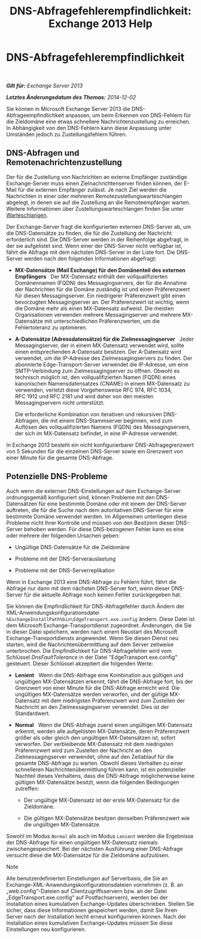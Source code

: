 ﻿---
title: 'DNS-Abfragefehlerempfindlichkeit: Exchange 2013 Help'
TOCTitle: DNS-Abfragefehlerempfindlichkeit
ms:assetid: a3c3980c-20ca-4b54-a2e6-76d49af620b4
ms:mtpsurl: https://technet.microsoft.com/de-de/library/Bb676467(v=EXCHG.150)
ms:contentKeyID: 52062888
ms.date: 04/24/2018
mtps_version: v=EXCHG.150
ms.translationtype: HT
---

# DNS-Abfragefehlerempfindlichkeit

 

_**Gilt für:** Exchange Server 2013_

_**Letztes Änderungsdatum des Themas:** 2014-12-02_

Sie können in Microsoft Exchange Server 2013 die DNS-Abfrageempfindlichkeit anpassen, um beim Erkennen von DNS-Fehlern für die Zieldomäne eine etwas schnellere Nachrichtenzustellung zu erreichen. In Abhängigkeit von den DNS-Fehlern kann diese Anpassung unter Umständen jedoch zu Zustellungsfehlern führen.

## DNS-Abfragen und Remotenachrichtenzustellung

Der für die Zustellung von Nachrichten an externe Empfänger zuständige Exchange-Server muss einen Zielnachrichtenserver finden können, der E-Mail für die externen Empfänger zulässt. Je nach Ziel werden die Nachrichten in einer oder mehreren Remotezustellungswarteschlangen abgelegt, in denen sie auf die Zustellung an die Remoteempfänger warten. Weitere Informationen über Zustellungswarteschlangen finden Sie unter [Warteschlangen](queues-exchange-2013-help.md).

Der Exchange-Server fragt die konfigurierten externen DNS-Server ab, um die DNS-Datensätze zu finden, die für die Zustellung der Nachricht erforderlich sind. Die DNS-Server werden in der Reihenfolge abgefragt, in der sie aufgelistet sind. Wenn einer der DNS-Server nicht verfügbar ist, fährt die Abfrage mit dem nächsten DNS-Server in der Liste fort. Die DNS-Server werden nach den folgenden Informationen abgefragt:

  - **MX-Datensätze (Mail Exchange) für den Domänenteil des externen Empfängers**   Der MX-Datensatz enthält den vollqualifizierten Domänennamen (FQDN) des Messagingservers, der für die Annahme der Nachrichten für die Domäne zuständig ist und einen Präferenzwert für diesen Messagingserver. Ein niedrigerer Präferenzwert gibt einen bevorzugten Messagingserver an. Der Präferenzwert ist wichtig, wenn die Domäne mehr als einen MX-Datensatz aufweist. Die meisten Organisationen verwenden mehrere Messagingserver und mehrere MX-Datensätze mit unterschiedlichen Präferenzwerten, um die Fehlertoleranz zu optimieren.

  - **A-Datensätze (Adressdatensätze) für die Zielmessagingserver**   Jeder Messagingserver, der in einem MX-Datensatz verwendet wird, sollte einen entsprechenden A-Datensatz besitzen. Der A-Datensatz wird verwendet, um die IP-Adresse des Zielmessagingservers zu finden. Der abonnierte Edge-Transport-Server verwendet die IP-Adresse, um eine SMTP-Verbindung zum Zielmessagingserver zu öffnen. Obwohl es technisch möglich ist, den vollqualifizierten Namen (FQDN) eines kanonischen Namensdatensatzes (CNAME) in einem MX-Datensatz zu verwenden, verletzt diese Vorgehensweise RFC 974, RFC 1034, RFC 1912 und RFC 2181 und wird daher von den meisten Messagingservern nicht unterstützt.
    
    Die erforderliche Kombination von iterativen und rekursiven DNS-Abfragen, die mit einem DNS-Stammserver beginnen, wird zum Auflösen des vollqualifizierten Namens (FQDN) des Messagingservers, der sich im MX-Datensatz befindet, in eine IP-Adresse verwendet.

In Exchange 2013 besteht ein nicht konfigurierbarer DNS-Abfragegrenzwert von 5 Sekunden für die einzelnen DNS-Server sowie ein Grenzwert von einer Minute für die gesamte DNS-Abfrage.

## Potenzielle DNS-Probleme

Auch wenn die externen DNS-Einstellungen auf dem Exchange-Server ordnungsgemäß konfiguriert sind, können Probleme mit den DNS-Datensätzen für eine bestimmte Domäne oder mit einem der DNS-Server auftreten, die für die Suche nach dem autoritativen DNS-Server für eine bestimmte Domäne verwendet werden. Im Allgemeinen unterliegen diese Probleme nicht Ihrer Kontrolle und müssen von den Besitzern dieser DNS-Server behoben werden. Für diese DNS-bezogenen Fehler kann es eine oder mehrere der folgenden Ursachen geben:

  - Ungültige DNS-Datensätze für die Zieldomäne

  - Probleme mit der DNS-Serverauslastung

  - Probleme mit der DNS-Serverreplikation

Wenn in Exchange 2013 eine DNS-Abfrage zu Fehlern führt, fährt die Abfrage nur dann mit dem nächsten DNS-Server fort, wenn dieser DNS-Server für die aktuelle Abfrage noch keinen Fehler zurückgegeben hat.

Sie können die Empfindlichkeit für DNS-Abfragefehler durch Ändern der XML-Anwendungskonfigurationsdatei `%ExchangeInstallPath%bin\EdgeTransport.exe.config` ändern. Diese Datei ist dem Microsoft Exchange-Transportdienst zugeordnet. Änderungen, die Sie in dieser Datei speichern, werden nach einem Neustart des Microsoft Exchange-Transportdiensts angewendet. Wenn Sie diesen Dienst neu starten, wird die Nachrichtenübermittlung auf dem Server zeitweise unterbrochen. Die Empfindlichkeit für DNS-Abfragefehler wird vom Schlüssel *DnsFaultTolerance* in der Datei "EdgeTransport.exe.config" gesteuert. Dieser Schlüssel akzeptiert die folgenden Werte:

  - **Lenient**   Wenn die DNS-Abfrage eine Kombination aus gültigen und ungültigen MX-Datensätzen erkennt, fährt die DNS-Abfrage fort, bis der Grenzwert von einer Minute für die DNS-Abfrage erreicht wird. Die ungültigen MX-Datensätze werden verworfen, und der gültige MX-Datensatz mit dem niedrigsten Präferenzwert wird zum Zustellen der Nachricht an den Zielmessagingserver verwendet. Dies ist der Standardwert.

  - **Normal**   Wenn die DNS-Abfrage zuerst einen ungültigen MX-Datensatz erkennt, werden alle aufgelösten MX-Datensätze, deren Präferenzwert größer als oder gleich den ungültigen MX-Datensätzen ist, sofort verworfen. Der verbleibende MX-Datensatz mit dem niedrigsten Präferenzwert wird zum Zustellen der Nachricht an den Zielmessagingserver verwendet, ohne auf den Zeitablauf für die gesamte DNS-Abfrage zu warten. Obwohl dieses Verhalten zu einer schnelleren Nachrichtenübermittlung führen kann, ist ein potenzieller Nachteil dieses Verhaltens, dass die DNS-Abfrage möglicherweise keine gültigen MX-Datensätze besitzt, wenn die folgenden Bedingungen zutreffen:
    
      - Der ungültige MX-Datensatz ist der erste MX-Datensatz für die Zieldomäne.
    
      - Die gültigen MX-Datensätze besitzen denselben Präferenzwert wie die ungültigen MX-Datensätze.

Sowohl im Modus `Normal` als auch im Modus `Lenient` werden die Ergebnisse der DNS-Abfrage für einen ungültigen MX-Datensatz niemals zwischengespeichert. Bei der nächsten Ausführung einer DNS-Abfrage versucht diese die MX-Datensätze für die Zieldomäne aufzulösen.


> [!NOTE]
> Alle benutzerdefinierten Einstellungen auf Serverbasis, die Sie an Exchange-XML-Anwendungskonfigurationsdateien vornehmen (z.&nbsp;B. an „web.config“-Dateien auf Clientzugriffsservern bzw. an der Datei „EdgeTransport.exe.config“ auf Postfachservern), werden bei der Installation eines kumulativen Exchange-Updates überschrieben. Stellen Sie sicher, dass diese Informationen gespeichert werden, damit Sie Ihren Server nach der Installation leicht erneut konfigurieren können. Nach der Installation eines kumulativen Exchange-Updates müssen Sie diese Einstellungen neu konfigurieren.


